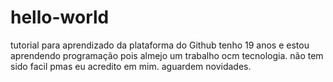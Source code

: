 # hello-world
tutorial para aprendizado da plataforma do Github
tenho 19 anos e estou aprendendo programação pois almejo um trabalho ocm tecnologia.
não tem sido facil pmas eu acredito em mim.
aguardem novidades.

